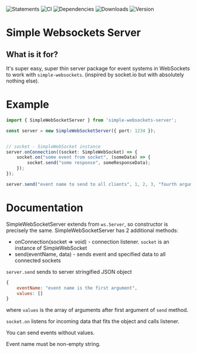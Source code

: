 ![Statements](https://img.shields.io/badge/Coverage-100%25-brightgreen.svg) 
![CI](https://img.shields.io/github/workflow/status/osztenkurden/simple-websockets-server/CI)
![Dependencies](https://img.shields.io/david/osztenkurden/simple-websockets-server)
![Downloads](https://img.shields.io/npm/dm/simple-websockets-server)
![Version](https://img.shields.io/npm/v/simple-websockets-server)
# Simple Websockets Server

## What is it for?
It's super easy, super thin server package for event systems in WebSockets to work with `simple-websockets`. (inspired by socket.io but with absolutely nothing else).

# Example

```typescript
import { SimpleWebSocketServer } from 'simple-websockets-server';

const server = new SimpleWebSocketServer({ port: 1234 });


// socket - SimpleWebSocket instance
server.onConnection((socket: SimpleWebSocket) => {
    socket.on("some event from socket", (someData) => {
        socket.send("some response", someResponseData);
    });
});

server.send("event name to send to all clients", 1, 2, 3, "fourth argument");

```

# Documentation

SimpleWebSocketServer extends from `ws.Server`, so constructor is precisely the same. SimpleWebSocketServer has 2 additional methods:
 - onConnection(socket => void) - connection listener. `socket` is an instance of SimpleWebSocket
 - send(eventName, data) - sends event and specified data to all connected sockets


`server.send` sends to server stringified JSON object

```javascript
{
    eventName: "event name is the first argument",
    values: []
}
```

where `values` is the array of arguments after first argument of `send` method.

`socket.on` listens for incoming data that fits the object and calls listener.

You can send events without values.

Event name must be non-empty string.
